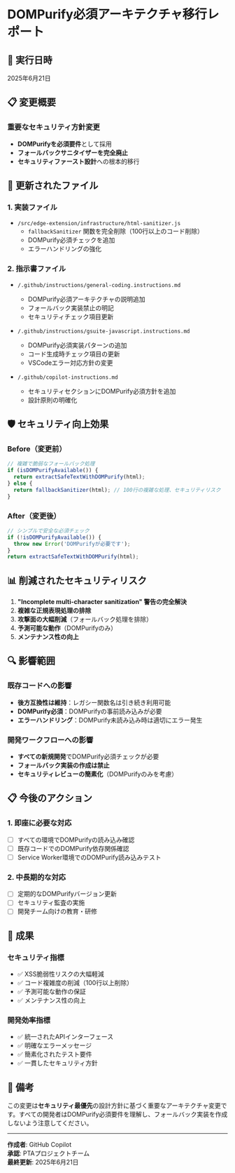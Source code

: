 # DOMPurify必須アーキテクチャ移行レポート

## 🔧 実行日時
2025年6月21日

## 📋 変更概要

### 重要なセキュリティ方針変更
- **DOMPurifyを必須要件**として採用
- **フォールバックサニタイザーを完全廃止**
- **セキュリティファースト設計**への根本的移行

## 🔄 更新されたファイル

### 1. 実装ファイル
- `/src/edge-extension/infrastructure/html-sanitizer.js`
  - `fallbackSanitizer` 関数を完全削除（100行以上のコード削除）
  - DOMPurify必須チェックを追加
  - エラーハンドリングの強化

### 2. 指示書ファイル
- `/.github/instructions/general-coding.instructions.md`
  - DOMPurify必須アーキテクチャの説明追加
  - フォールバック実装禁止の明記
  - セキュリティチェック項目更新

- `/.github/instructions/gsuite-javascript.instructions.md`
  - DOMPurify必須実装パターンの追加
  - コード生成時チェック項目の更新
  - VSCodeエラー対応方針の変更

- `/.github/copilot-instructions.md`
  - セキュリティセクションにDOMPurify必須方針を追加
  - 設計原則の明確化

## 🛡️ セキュリティ向上効果

### Before（変更前）
```javascript
// 複雑で脆弱なフォールバック処理
if (isDOMPurifyAvailable()) {
  return extractSafeTextWithDOMPurify(html);
} else {
  return fallbackSanitizer(html); // 100行の複雑な処理、セキュリティリスク
}
```

### After（変更後）
```javascript
// シンプルで安全な必須チェック
if (!isDOMPurifyAvailable()) {
  throw new Error('DOMPurifyが必要です');
}
return extractSafeTextWithDOMPurify(html);
```

## 📊 削減されたセキュリティリスク

1. **"Incomplete multi-character sanitization" 警告の完全解決**
2. **複雑な正規表現処理の排除**
3. **攻撃面の大幅削減**（フォールバック処理を排除）
4. **予測可能な動作**（DOMPurifyのみ）
5. **メンテナンス性の向上**

## 🔍 影響範囲

### 既存コードへの影響
- **後方互換性は維持**：レガシー関数名は引き続き利用可能
- **DOMPurify必須**：DOMPurifyの事前読み込みが必要
- **エラーハンドリング**：DOMPurify未読み込み時は適切にエラー発生

### 開発ワークフローへの影響
- **すべての新規開発**でDOMPurify必須チェックが必要
- **フォールバック実装の作成は禁止**
- **セキュリティレビューの簡素化**（DOMPurifyのみを考慮）

## 📋 今後のアクション

### 1. 即座に必要な対応
- [ ] すべての環境でDOMPurifyの読み込み確認
- [ ] 既存コードでのDOMPurify依存関係確認
- [ ] Service Worker環境でのDOMPurify読み込みテスト

### 2. 中長期的な対応
- [ ] 定期的なDOMPurifyバージョン更新
- [ ] セキュリティ監査の実施
- [ ] 開発チーム向けの教育・研修

## 🎯 成果

### セキュリティ指標
- ✅ XSS脆弱性リスクの大幅軽減
- ✅ コード複雑度の削減（100行以上削除）
- ✅ 予測可能な動作の保証
- ✅ メンテナンス性の向上

### 開発効率指標
- ✅ 統一されたAPIインターフェース
- ✅ 明確なエラーメッセージ
- ✅ 簡素化されたテスト要件
- ✅ 一貫したセキュリティ方針

## 📝 備考

この変更は**セキュリティ最優先**の設計方針に基づく重要なアーキテクチャ変更です。すべての開発者はDOMPurify必須要件を理解し、フォールバック実装を作成しないよう注意してください。

---
**作成者**: GitHub Copilot  
**承認**: PTAプロジェクトチーム  
**最終更新**: 2025年6月21日
